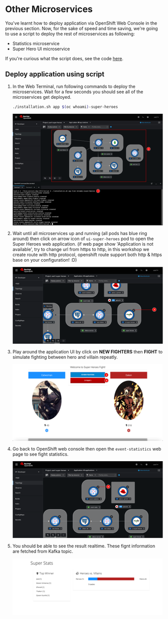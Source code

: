 # Other Microservices

You've learnt how to deploy application via OpenShift Web Console in the previous section. Now, for the sake of speed and time saving, we're going to use a script to deploy the rest of microservices as following:

- Statistics microservice
- Super Hero UI microservice

If you're curious what the script does, see the code [here](../../script/installation.sh).

## Deploy application using script

1. In the Web Terminal, run following commands to deploy the microservices. Wait for a few seconds you should see all of the microservices get deployed.

    ```sh
    ./installation.sh app $(oc whoami)-super-heroes
    ```

    ![Deploy application](image/other-microservices/app-deploy-1.png)

2. Wait until all microservices up and running (all pods has blue ring around) then click on arrow icon of `ui-super-heroes` pod to open the Super Heroes web application. (if web page show 'Application is not available', try to change url from https to http, in this workshop we create route with http protocol, openshift route support both http & https base on your configuration! :D)

    ![Deploy application](image/other-microservices/app-deploy-2.png)

3. Play around the application UI by click on **NEW FIGHTERS** then **FIGHT**  to simulate fighting between hero and villain repeatly.

    ![Deploy application](image/other-microservices/app-deploy-3.png)

4. Go back to OpenShift web console then open the `event-statistics` web page to see fight statistics.

    ![Deploy application](image/other-microservices/app-deploy-4.png)

5. You should be able to see the result realtime. These fignt information are fetched from Kafka topic.

    ![Deploy application](image/other-microservices/app-deploy-5.png)

